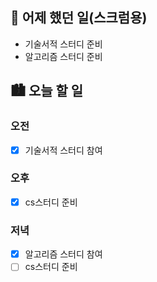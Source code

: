 ## 🌃 어제 했던 일(스크럼용)

- 기술서적 스터디 준비
- 알고리즘 스터디 준비

## 🏙️ 오늘 할 일

### 오전

- [x] 기술서적 스터디 참여

### 오후

- [x] cs스터디 준비

### 저녁

- [x] 알고리즘 스터디 참여
- [ ] cs스터디 준비

